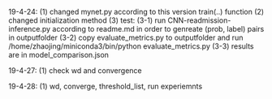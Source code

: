 19-4-24:
(1) changed mynet.py according to this version train(..) function
(2) changed initialization method
(3) test: (3-1) run CNN-readmission-inference.py according to readme.md in order to genreate (prob, label) pairs in outputfolder
          (3-2) copy evaluate_metrics.py to outputfolder and run /home/zhaojing/miniconda3/bin/python evaluate_metrics.py
          (3-3) results are in model_comparison.json 

19-4-27:
(1) check wd and convergence

19-4-28:
(1) wd, converge, threshold_list, run experiemnts
